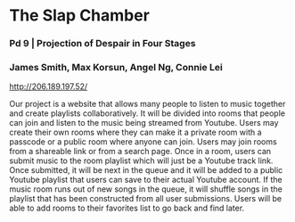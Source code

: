 # The Slap Chamber
### Pd 9 | Projection of Despair in Four Stages
### James Smith, Max Korsun, Angel Ng, Connie Lei

http://206.189.197.52/

Our project is a website that allows many people to listen to music together and create playlists collaboratively. It will be divided into rooms that people can join and listen to the music being streamed from Youtube. Users may create their own rooms where they can make it a private room with a passcode or a public room where anyone can join. Users may join rooms from a shareable link or from a search page. Once in a room, users can submit music to the room playlist which will just be a Youtube track link. Once submitted, it will be next in the queue and it will be added to a public Youtube playlist that users can save to their actual Youtube account. If the music room runs out of new songs in the queue, it will shuffle songs in the playlist that has been constructed from all user submissions. Users will be able to add rooms to their favorites list to go back and find later.
